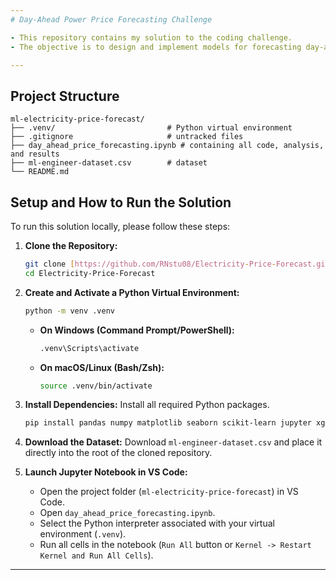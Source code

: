 ```yaml
---
# Day-Ahead Power Price Forecasting Challenge

- This repository contains my solution to the coding challenge. 
- The objective is to design and implement models for forecasting day-ahead power prices in the energy market.

---
```


## Project Structure

```
ml-electricity-price-forecast/
├── .venv/                         # Python virtual environment
├── .gitignore                     # untracked files
├── day_ahead_price_forecasting.ipynb # containing all code, analysis, and results
├── ml-engineer-dataset.csv        # dataset
└── README.md                      

```

## Setup and How to Run the Solution

To run this solution locally, please follow these steps:

1.  **Clone the Repository:**
    ```bash
    git clone [https://github.com/RNstu08/Electricity-Price-Forecast.git](https://github.com/RNstu08/Electricity-Price-Forecast.git)
    cd Electricity-Price-Forecast
    ```

2.  **Create and Activate a Python Virtual Environment:**
    ```bash
    python -m venv .venv
    ```
    * **On Windows (Command Prompt/PowerShell):**
        ```bash
        .venv\Scripts\activate
        ```
    * **On macOS/Linux (Bash/Zsh):**
        ```bash
        source .venv/bin/activate
        ```

3.  **Install Dependencies:**
    Install all required Python packages.
    ```bash
    pip install pandas numpy matplotlib seaborn scikit-learn jupyter xgboost lightgbm shap
    ```

4.  **Download the Dataset:**
    Download `ml-engineer-dataset.csv` and place it directly into the root of the cloned repository.

5.  **Launch Jupyter Notebook in VS Code:**
    * Open the project folder (`ml-electricity-price-forecast`) in VS Code.
    * Open `day_ahead_price_forecasting.ipynb`.
    * Select the Python interpreter associated with your virtual environment (`.venv`).
    * Run all cells in the notebook (`Run All` button or `Kernel -> Restart Kernel and Run All Cells`).

---
